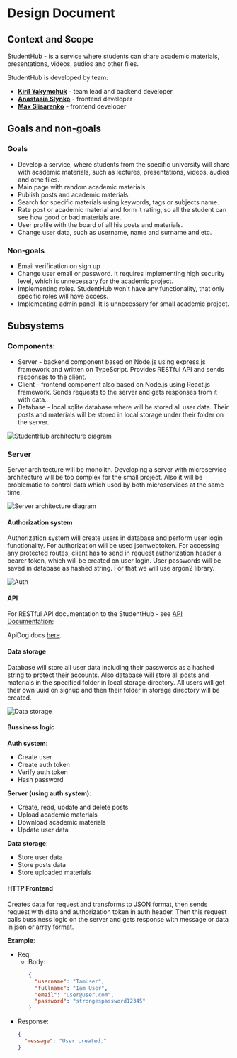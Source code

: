 # Design Document
## Context and Scope
StudentHub - is a service where students can share academic materials, presentations,
videos, audios and other files.

StudentHub is developed by team:
* **[Kiril Yakymchuk](https://github.com/stbestichhh)** - team lead and backend developer
* **[Anastasia Slynko](https://github.com/anastasia-sl)** - frontend developer
* **[Max Slisarenko](https://github.com/Cake2Rock)** - frontend developer

## Goals and non-goals
### Goals
* Develop a service, where students from the specific university will share with
academic materials, such as lectures, presentations, videos, audios and othe files.
* Main page with random academic materials.
* Publish posts and academic materials.
* Search for specific materials using keywords, tags or subjects name.
* Rate post or academic material and form it rating, so all the student can see 
how good or bad materials are.
* User profile with the board of all his posts and materials.
* Change user data, such as username, name and surname and etc.

### Non-goals
* Email verification on sign up
* Change user email or password. It requires implementing high security level,
which is unnecessary for the academic project.
* Implementing roles. StudentHub won't have any functionality, that only specific roles
will have access.
* Implementing admin panel. It is unnecessary for small academic project.

## Subsystems
### Components:
* Server - backend component based on Node.js using express.js framework and written on TypeScript. 
Provides RESTful API and sends responses to the client.
* Client - frontend component also based on Node.js using React.js framework. Sends requests
to the server and gets responses from it with data.
* Database - local sqlite database where will be stored all user data. Their posts and materials
will be stored in local storage under their folder on the server.

![StudentHub architecture diagram](./media/architecture-diagram.png)

### Server
Server architecture will be monolith. Developing a server with microservice architecture will be
too complex for the small project. Also it will be problematic to control data which used by both
microservices at the same time. 

![Server architecture diagram](./media/server-diagram.png)

#### Authorization system
Authorization system will create users in database and perform user login functionality. For
authorization will be used jsonwebtoken. For accessing any protected routes, client has to send
in request authorization header a bearer token, which will be created on user login.
User passwords will be saved in database as hashed string. For that we will use argon2 library.

![Auth](./media/auth.png)

#### API

For RESTful API documentation to the StudentHub - see [API Documentation](api.md);

ApiDog docs [here](https://apidog.com/apidoc/project-533931).

#### Data storage
Database will store all user data including their passwords as a hashed string to protect 
their accounts. Also database will store all posts and materials in the specified folder in local
storage directory. All users will get their own uuid on signup and then their folder in storage directory
will be created.

![Data storage](./media/data-storage.png)

#### Bussiness logic
**Auth system**:
* Create user
* Create auth token
* Verify auth token
* Hash password

**Server (using auth system)**:
* Create, read, update and delete posts
* Upload academic materials
* Download academic materials
* Update user data

**Data storage**:
* Store user data
* Store posts data
* Store uploaded materials

#### HTTP Frontend
Creates data for request and transforms to JSON format, then sends request with data and authorization 
token in auth header. Then this request calls bussiness logic on the server and gets response with 
message or data in json or array format.

**Example**:
* Req:
  * Body:
    ```json
    {
      "username": "IamUser",
      "fullname": "Iam User",
      "email": "user@user.com",
      "password": "strongespassword12345"
    }
    ```
* Response:
  ```json
  {
    "message": "User created."
  }
  ```

